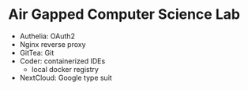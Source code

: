 # Air Gapped Computer Science Lab

- Authelia: OAuth2
- Nginx reverse proxy
- GitTea: Git
- Coder: containerized IDEs
  - local docker registry
- NextCloud: Google type suit
